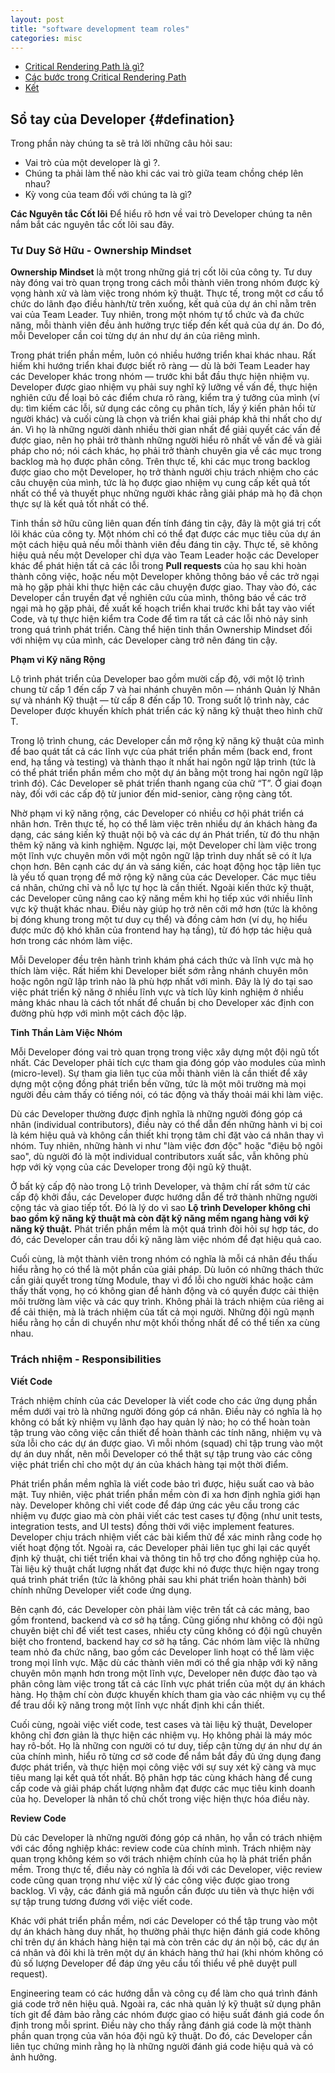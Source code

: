 ```yaml
---
layout: post
title: "software development team roles"
categories: misc
---
```


* [Critical Rendering Path là gì?](#defination)
* [Các bước trong Critical Rendering Path](#workflow)
* [Kết](#inconclution)

## Sổ tay của Developer {#defination}

Trong phần này chúng ta sẽ trả lời những câu hỏi sau:

- Vai trò của một developer là gì ?.
- Chúng ta phải làm thế nào khi các vai trò giữa team chồng chép lên nhau?
- Kỳ vong của team đối với chúng ta là gì?

**Các Nguyên tắc Cốt lõi**
Để hiểu rõ hơn về vai trò Developer chúng ta nên nắm bắt các nguyên tắc cốt lõi sau đây.

### Tư Duy Sở Hữu - Ownership Mindset

**Ownership Mindset** là một trong những giá trị cốt lõi của công ty. Tư duy này đóng vai trò quan trọng trong cách mỗi thành viên trong nhóm được kỳ vọng hành xử và làm việc trong nhóm kỹ thuật. Thực tế, trong một cơ cấu tổ chức do lãnh đạo điều hành/từ trên xuống, kết quả của dự án chỉ nằm trên vai của Team Leader. Tuy nhiên, trong một nhóm tự tổ chức và đa chức năng, mỗi thành viên đều ảnh hưởng trực tiếp đến kết quả của dự án. Do đó, mỗi Developer cần coi từng dự án như dự án của riêng mình.

Trong phát triển phần mềm, luôn có nhiều hướng triển khai khác nhau. Rất hiếm khi hướng triển khai được biết rõ ràng — dù là bởi Team Leader hay các Developer khác trong nhóm — trước khi bắt đầu thực hiện nhiệm vụ. Developer được giao nhiệm vụ phải suy nghĩ kỹ lưỡng về vấn đề, thực hiện nghiên cứu để loại bỏ các điểm chưa rõ ràng, kiểm tra ý tưởng của mình (ví dụ: tìm kiếm các lỗi, sử dụng các công cụ phân tích, lấy ý kiến phản hồi từ người khác) và cuối cùng là chọn và triển khai giải pháp khả thi nhất cho dự án. Vì họ là những người dành nhiều thời gian nhất để giải quyết các vấn đề được giao, nên họ phải trở thành những người hiểu rõ nhất về vấn đề và giải pháp cho nó; nói cách khác, họ phải trở thành chuyên gia về các mục trong backlog mà họ được phân công. Trên thực tế, khi các mục trong backlog được giao cho một Developer, họ trở thành người chịu trách nhiệm cho các câu chuyện của mình, tức là họ được giao nhiệm vụ cung cấp kết quả tốt nhất có thể và thuyết phục những người khác rằng giải pháp mà họ đã chọn thực sự là kết quả tốt nhất có thể.

Tinh thần sở hữu cũng liên quan đến tính đáng tin cậy, đây là một giá trị cốt lõi khác của công ty. Một nhóm chỉ có thể đạt được các mục tiêu của dự án một cách hiệu quả nếu mỗi thành viên đều đáng tin cậy. Thực tế, sẽ không hiệu quả nếu một Developer chỉ dựa vào Team Leader hoặc các Developer khác để phát hiện tất cả các lỗi trong **Pull requests** của họ sau khi hoàn thành công việc, hoặc nếu một Developer không thông báo về các trở ngại mà họ gặp phải khi thực hiện các câu chuyện được giao. Thay vào đó, các Developer cần truyền đạt về nghiên cứu của mình, thông báo về các trở ngại mà họ gặp phải, đề xuất kế hoạch triển khai trước khi bắt tay vào viết Code, và tự thực hiện kiểm tra Code để tìm ra tất cả các lỗi nhỏ nảy sinh trong quá trình phát triển. Càng thể hiện tinh thần Ownership Mindset đối với nhiệm vụ của mình, các Developer càng trở nên đáng tin cậy.

**Phạm vi Kỹ năng Rộng**

Lộ trình phát triển của Developer bao gồm mười cấp độ, với một lộ trình chung từ cấp 1 đến cấp 7 và hai nhánh chuyên môn — nhánh Quản lý Nhân sự và nhánh Kỹ thuật — từ cấp 8 đến cấp 10. Trong suốt lộ trình này, các Developer được khuyến khích phát triển các kỹ năng kỹ thuật theo hình chữ T.

Trong lộ trình chung, các Developer cần mở rộng kỹ năng kỹ thuật của mình để bao quát tất cả các lĩnh vực của phát triển phần mềm (back end, front end, hạ tầng và testing) và thành thạo ít nhất hai ngôn ngữ lập trình (tức là có thể phát triển phần mềm cho một dự án bằng một trong hai ngôn ngữ lập trình đó). Các Developer sẽ phát triển thanh ngang của chữ “T”. Ở giai đoạn này, đối với các cấp độ từ junior đến mid-senior, càng rộng càng tốt.

Nhờ phạm vi kỹ năng rộng, các Developer có nhiều cơ hội phát triển cá nhân hơn. Trên thực tế, họ có thể làm việc trên nhiều dự án khách hàng đa dạng, các sáng kiến kỹ thuật nội bộ và các dự án Phát triển, từ đó thu nhận thêm kỹ năng và kinh nghiệm. Ngược lại, một Developer chỉ làm việc trong một lĩnh vực chuyên môn với một ngôn ngữ lập trình duy nhất sẽ có ít lựa chọn hơn. Bên cạnh các dự án và sáng kiến, các hoạt động học tập liên tục là yếu tố quan trọng để mở rộng kỹ năng của các Developer. Các mục tiêu cá nhân, chứng chỉ và nỗ lực tự học là cần thiết. Ngoài kiến thức kỹ thuật, các Developer cũng nâng cao kỹ năng mềm khi họ tiếp xúc với nhiều lĩnh vực kỹ thuật khác nhau. Điều này giúp họ trở nên cởi mở hơn (tức là không bị đóng khung trong một tư duy cụ thể) và đồng cảm hơn (ví dụ, họ hiểu được mức độ khó khăn của frontend hay hạ tầng), từ đó hợp tác hiệu quả hơn trong các nhóm làm việc.

Mỗi Developer đều trên hành trình khám phá cách thức và lĩnh vực mà họ thích làm việc. Rất hiếm khi Developer biết sớm rằng nhánh chuyên môn hoặc ngôn ngữ lập trình nào là phù hợp nhất với mình. Đây là lý do tại sao việc phát triển kỹ năng ở nhiều lĩnh vực và tích lũy kinh nghiệm ở nhiều mảng khác nhau là cách tốt nhất để chuẩn bị cho Developer xác định con đường phù hợp với mình một cách độc lập.

**Tinh Thần Làm Việc Nhóm**

Mỗi Developer đóng vai trò quan trọng trong việc xây dựng một đội ngũ tốt nhất. Các Developer phải tích cực tham gia đóng góp vào modules của mình (micro-level). Sự tham gia liên tục của mỗi thành viên là cần thiết để xây dựng một cộng đồng phát triển bền vững, tức là một môi trường mà mọi người đều cảm thấy có tiếng nói, có tác động và thấy thoải mái khi làm việc.

Dù các Developer thường được định nghĩa là những người đóng góp cá nhân (individual contributors), điều này có thể dẫn đến những hành vi bị coi là kém hiệu quả và không cần thiết khi trọng tâm chỉ đặt vào cá nhân thay vì nhóm. Tuy nhiên, những hành vi như "làm việc đơn độc" hoặc "điệu bộ ngôi sao", dù người đó là một individual contributors xuất sắc, vẫn không phù hợp với kỳ vọng của các Developer trong đội ngũ kỹ thuật.

Ở bất kỳ cấp độ nào trong Lộ trình Developer, và thậm chí rất sớm từ các cấp độ khởi đầu, các Developer được hướng dẫn để trở thành những người cộng tác và giao tiếp tốt. Đó là lý do vì sao **Lộ trình Developer không chỉ bao gồm kỹ năng kỹ thuật mà còn đặt kỹ năng mềm ngang hàng với kỹ năng kỹ thuật.** Phát triển phần mềm là một quá trình đòi hỏi sự hợp tác, do đó, các Developer cần trau dồi kỹ năng làm việc nhóm để đạt hiệu quả cao.

Cuối cùng, là một thành viên trong nhóm có nghĩa là mỗi cá nhân đều thấu hiểu rằng họ có thể là một phần của giải pháp. Dù luôn có những thách thức cần giải quyết trong từng Module, thay vì đổ lỗi cho người khác hoặc cảm thấy thất vọng, họ có không gian để hành động và có quyền được cải thiện môi trường làm việc và các quy trình. Không phải là trách nhiệm của riêng ai để cải thiện, mà là trách nhiệm của tất cả mọi người. Những đội ngũ mạnh hiểu rằng họ cần di chuyển như một khối thống nhất để có thể tiến xa cùng nhau.

### Trách nhiệm - Responsibilities

**Viết Code**

Trách nhiệm chính của các Developer là viết code cho các ứng dụng phần mềm dưới vai trò là những người đóng góp cá nhân. Điều này có nghĩa là họ không có bất kỳ nhiệm vụ lãnh đạo hay quản lý nào; họ có thể hoàn toàn tập trung vào công việc cần thiết để hoàn thành các tính năng, nhiệm vụ và sửa lỗi cho các dự án được giao. Vì mỗi nhóm (squad) chỉ tập trung vào một dự án duy nhất, nên mỗi Developer có thể thật sự tập trung vào các công việc phát triển chỉ cho một dự án của khách hàng tại một thời điểm.

Phát triển phần mềm nghĩa là viết code bảo trì được, hiệu suất cao và bảo mật. Tuy nhiên, việc phát triển phần mềm còn đi xa hơn định nghĩa giới hạn này. Developer không chỉ viết code để đáp ứng các yêu cầu trong các nhiệm vụ được giao mà còn phải viết các test cases tự động (như unit tests, integration tests, and UI tests) đồng thời với việc implement features. Developer chịu trách nhiệm viết các bài kiểm thử để xác minh rằng code họ viết hoạt động tốt. Ngoài ra, các Developer phải liên tục ghi lại các quyết định kỹ thuật, chi tiết triển khai và thông tin hỗ trợ cho đồng nghiệp của họ. Tài liệu kỹ thuật chất lượng nhất đạt được khi nó được thực hiện ngay trong quá trình phát triển (tức là không phải sau khi phát triển hoàn thành) bởi chính những Developer viết code ứng dụng.

Bên cạnh đó, các Developer còn phải làm việc trên tất cả các mảng, bao gồm frontend, backend và cơ sở hạ tầng. Cũng giống như không có đội ngũ chuyên biệt chỉ để viết test cases, nhiều cty cũng không có đội ngũ chuyên biệt cho frontend, backend hay cơ sở hạ tầng. Các nhóm làm việc là những team nhỏ đa chức năng, bao gồm các Developer linh hoạt có thể làm việc trong mọi lĩnh vực. Mặc dù các thành viên mới có thể gia nhập với kỹ năng chuyên môn mạnh hơn trong một lĩnh vực, Developer nên được đào tạo và phân công làm việc trong tất cả các lĩnh vực phát triển của một dự án khách hàng. Họ thậm chí còn được khuyến khích tham gia vào các nhiệm vụ cụ thể để trau dồi kỹ năng trong một lĩnh vực nhất định khi cần thiết.

Cuối cùng, ngoài việc viết code, test cases và tài liệu kỹ thuật, Developer không chỉ đơn giản là thực hiện các nhiệm vụ. Họ không phải là máy móc hay rô-bốt. Họ là những con người có tư duy, tiếp cận từng dự án như dự án của chính mình, hiểu rõ từng cơ sở code để nắm bắt đầy đủ ứng dụng đang được phát triển, và thực hiện mọi công việc với sự suy xét kỹ càng và mục tiêu mang lại kết quả tốt nhất. Bộ phân hợp tác cùng khách hàng để cung cấp code và giải pháp chất lượng nhằm đạt được các mục tiêu kinh doanh của họ. Developer là nhân tố chủ chốt trong việc hiện thực hóa điều này.

**Review Code**

Dù các Developer là những người đóng góp cá nhân, họ vẫn có trách nhiệm với các đồng nghiệp khác: review code của chính mình. Trách nhiệm này quan trọng không kém so với trách nhiệm chính của họ là phát triển phần mềm. Trong thực tế, điều này có nghĩa là đối với các Developer, việc review code cũng quan trọng như việc xử lý các công việc được giao trong backlog. Vì vậy, các đánh giá mã nguồn cần được ưu tiên và thực hiện với sự tập trung tương đương với việc viết code.

Khác với phát triển phần mềm, nơi các Developer có thể tập trung vào một dự án khách hàng duy nhất, họ thường phải thực hiện đánh giá code không chỉ trên dự án khách hàng hiện tại mà còn trên các dự án nội bộ, các dự án cá nhân và đôi khi là trên một dự án khách hàng thứ hai (khi nhóm không có đủ số lượng Developer để đáp ứng yêu cầu tối thiểu về phê duyệt pull request).

Engineering team có các hướng dẫn và công cụ để làm cho quá trình đánh giá code trở nên hiệu quả. Ngoài ra, các nhà quản lý kỹ thuật sử dụng phân tích git để đảm bảo rằng các nhóm được giao có hiệu suất đánh giá code ổn định trong mỗi sprint. Điều này cho thấy rằng đánh giá code là một thành phần quan trọng của văn hóa đội ngũ kỹ thuật. Do đó, các Developer cần liên tục chứng minh rằng họ là những người đánh giá code hiệu quả và có ảnh hưởng.